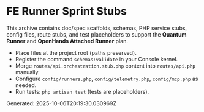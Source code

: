 # FE Runner Sprint Stubs

This archive contains doc/spec scaffolds, schemas, PHP service stubs, config files, route stubs, and test placeholders
to support the **Quantum Runner** and **OpenHands Attached Runner** plan.

- Place files at the project root (paths preserved).
- Register the command `schemas:validate` in your Console kernel.
- Merge `routes/api.orchestration.stub.php` content into `routes/api.php` manually.
- Configure `config/runners.php`, `config/telemetry.php`, `config/mcp.php` as needed.
- Run tests: `php artisan test` (tests are placeholders).

Generated: 2025-10-06T20:19:30.030969Z
